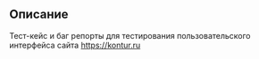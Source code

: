 ## Описание
Тест-кейс и баг репорты для тестирования пользовательского интерфейса сайта https://kontur.ru
